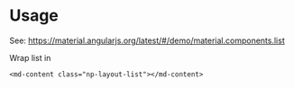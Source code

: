 # Usage
See: https://material.angularjs.org/latest/#/demo/material.components.list

Wrap list in

    <md-content class="np-layout-list"></md-content>
